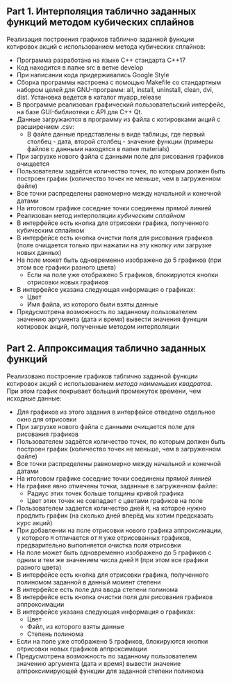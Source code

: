 ## Part 1. Интерполяция таблично заданных функций методом кубических сплайнов
Реализация построения графиков таблично заданной функции котировок акций с использованием метода кубических сплайнов:

- Программа разработана на языке C++ стандарта C++17
- Код находится в папке src в ветке develop
- При написании кода придерживались Google Style
- Сборка программы настроена с помощью Makefile со стандартным набором целей для GNU-программ: all, install, uninstall, clean, dvi, dist. Установка ведется в каталог myapp_release
- В программе реализован графический пользовательский интерфейс, на базе GUI-библиотеки с API для C++ Qt.
- Данные загружаются в программу из файла с котировками акций с расширением .csv:
    - В файле данные представлены в виде таблицы, где первый столбец - дата, второй столбец - значение функции (примеры файлов с данными находятся в папке materials)
- При загрузке нового файла с данными поле для рисования графиков очищается
- Пользователем задаётся количество точек, по которым должен быть построен график (количество точек не меньше, чем в загруженном файле)
- Все точки распределены равномерно между начальной и конечной датами
- На итоговом графике соседние точки соединены прямой линией
- Реализован метод интерполяции *кубическим сплайном*
- В интерфейсе есть кнопка для отрисовки графика, полученного кубическим сплайном
- В интерфейсе есть кнопка очистки поля для рисования графиков (поле очищается только при нажатии на эту кнопку или загрузке новых данных)
- На поле может быть одновременно изображено до 5 графиков (при этом все графики разного цвета)
    - Если на поле уже отображено 5 графиков, блокируются кнопки отрисовки новых графиков
- В интерфейсе указана следующая информация о графиках:
    - Цвет
    - Имя файла, из которого были взяты данные
- Предусмотрена возможность по заданному пользователем значению аргумента (дата и время) вывести значения функции котировок акций, полученные методом интерполяции

## Part 2. Аппроксимация таблично заданных функций

Реализовано построение графиков таблично заданной функции котировок акций с использованием *метода наименьших квадратов*. \
При этом график покрывает больший промежуток времени, чем исходные данные:
- Для графиков из этого задания в интерфейсе отведено отдельное окно для отрисовки
- При загрузке нового файла с данными очищается поле для рисования графиков
- Пользователем задаётся количество точек, по которым должен быть построен график (количество точек не меньше, чем в загруженном файле)
- Все точки распределены равномерно между начальной и конечной датами
- На итоговом графике соседние точки соединены прямой линией
- На графике явно отмечены точки, заданные в загруженном файле:
    - Радиус этих точек больше толщины кривой графика
    - Цвет этих точек не совпадает с цветами графиков на поле
- Пользователем задается количество дней `M`, на которое нужно продлить график (на сколько дней вперёд мы хотим предсказать курс акций)
- При добавлении на поле отрисовки нового графика аппроксимации, у которого `M` отличается от `M` уже отрисованных графиков, предварительно выполняется очистка поля отрисовки
- На поле может быть одновременно изображено до 5 графиков с одним и тем же значением числа дней `M` (при этом все графики разного цвета)
- В интерфейсе есть кнопка для отрисовки графика, полученного полиномом заданной в данный момент степени
- В интерфейсе есть поле для ввода степени полинома
- В интерфейсе есть кнопка очистки поля для рисования графиков аппроксимации
- В интерфейсе указана следующая информация о графиках:
    - Цвет
    - Файл, из которого взяты данные
    - Степень полинома
- Если на поле уже отображено 5 графиков, блокируются кнопки отрисовки новых графиков аппроксимации
- Предусмотрена возможность по заданному пользователем значению аргумента (дата и время) вывести значение аппроксимирующей функции для заданной степени полинома